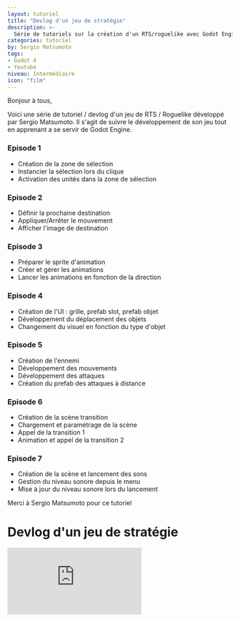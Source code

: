 ```yaml
---
layout: tutoriel
title: "Devlog d'un jeu de stratégie"
description: >-
  Série de tutoriels sur la création d'un RTS/roguelike avec Godot Engine 4
categories: tutoriel
by: Sergio Matsumoto
tags:
- Godot 4
- Youtube
niveau: Intermédiaire
icon: "film"
---
```

Bonjour à tous,

Voici une série de tutoriel / devlog d'un jeu de RTS / Roguelike développé par Sergio Matsumoto.
Il s'agit de suivre le développement de son jeu tout en apprenant a se servir de Godot Engine.

### Episode 1
- Création de la zone de sélection
- Instancier la sélection lors du clique
- Activation des unités dans la zone de sélection

### Episode 2
- Définir la prochaine destination
- Appliquer/Arrêter le mouvement
- Afficher l'image de destination

### Episode 3
- Préparer le sprite d'animation
- Créer et gérer les animations
- Lancer les animations en fonction de la direction

### Episode 4
- Création de l'UI : grille, prefab slot, prefab objet
- Développement du déplacement des objets
- Changement du visuel en fonction du type d'objet

### Episode 5
- Création de l'ennemi
- Développement des mouvements
- Développement des attaques
- Création du prefab des attaques à distance

### Episode 6
- Création de la scène transition
- Chargement et paramétrage de la scène 
- Appel de la transition 1
- Animation et appel de la transition 2

### Episode 7
- Création de la scène et lancement des sons
- Gestion du niveau sonore depuis le menu
- Mise à jour du niveau sonore lors du lancement 

Merci à Sergio Matsumoto pour ce tutoriel

# Devlog d'un jeu de stratégie
<div class="embed-container">
<iframe src="https://www.youtube.com/embed/3xKvHduW5as?si=v1vjsNnvAEHo71zk&list=PLoTWnNuTLxgEgiRqVoOAKDAe02ss3qEL6" title="YouTube video player" frameborder="0" allow="accelerometer; autoplay; clipboard-write; encrypted-media; gyroscope; picture-in-picture; web-share" referrerpolicy="strict-origin-when-cross-origin" allowfullscreen></iframe>
</div>
